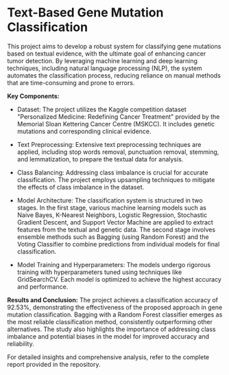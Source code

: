 # Text-Based Gene Mutation Classification
This project aims to develop a robust system for classifying gene mutations based on textual evidence, with the ultimate goal of enhancing cancer tumor detection. By leveraging machine learning and deep learning techniques, including natural language processing (NLP), the system automates the classification process, reducing reliance on manual methods that are time-consuming and prone to errors.

**Key Components:**
* Dataset: The project utilizes the Kaggle competition dataset "Personalized Medicine: Redefining Cancer Treatment" provided by the Memorial Sloan Kettering Cancer Centre (MSKCC). It includes genetic mutations and corresponding clinical evidence.

* Text Preprocessing: Extensive text preprocessing techniques are applied, including stop words removal, punctuation removal, stemming, and lemmatization, to prepare the textual data for analysis.

* Class Balancing: Addressing class imbalance is crucial for accurate classification. The project employs upsampling techniques to mitigate the effects of class imbalance in the dataset.

* Model Architecture: The classification system is structured in two stages. In the first stage, various machine learning models such as Naive Bayes, K-Nearest Neighbors, Logistic Regression, Stochastic Gradient Descent, and Support Vector Machine are applied to extract features from the textual and genetic data. The second stage involves ensemble methods such as Bagging (using Random Forest) and the Voting Classifier to combine predictions from individual models for final classification.

* Model Training and Hyperparameters: The models undergo rigorous training with hyperparameters tuned using techniques like GridSearchCV. Each model is optimized to achieve the highest accuracy and performance.

**Results and Conclusion:**
The project achieves a classification accuracy of 92.53%, demonstrating the effectiveness of the proposed approach in gene mutation classification. Bagging with a Random Forest classifier emerges as the most reliable classification method, consistently outperforming other alternatives. The study also highlights the importance of addressing class imbalance and potential biases in the model for improved accuracy and reliability.

For detailed insights and comprehensive analysis, refer to the complete report provided in the repository.
